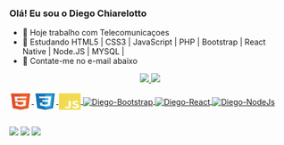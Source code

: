 ### Olá! Eu sou o Diego Chiarelotto


- 🔭 Hoje trabalho com Telecomunicaçoes 
- 🌱 Estudando HTML5 | CSS3 | JavaScript | PHP | Bootstrap | React Native |  Node.JS | MYSQL |
- 👯 Contate-me no e-mail abaixo

<div align="center">
  <a href="https://github.com/diegochiarelotto">
  <img height="180em" src="https://github-readme-stats.vercel.app/api?username=diegochiarelotto&show_icons=true&theme=dracula&include_all_commits=true&count_private=true"/>
  <img height="180em" src="https://github-readme-stats.vercel.app/api/top-langs/?username=diegochiarelotto&layout=compact&langs_count=7&theme=dracula"/>
</div>
  </div>
<div style="display: inline_block"><br>
   <img align="center" alt="Diego-HTML" height="30" width="40" src="https://raw.githubusercontent.com/devicons/devicon/master/icons/html5/html5-original.svg">
  <img align="center" alt="Diego-CSS" height="30" width="40" src="https://raw.githubusercontent.com/devicons/devicon/master/icons/css3/css3-original.svg">
  <img align="center" alt="Diego-Js" height="30" width="40" src="https://raw.githubusercontent.com/devicons/devicon/master/icons/javascript/javascript-plain.svg">
  <img align="center" alt="Diego-Bootstrap" height="30" width="40" src="https://cdn.jsdelivr.net/npm/simple-icons@7.13.0/icons/bootstrap.svg">
  <img align="center" alt="Diego-React" height="30" width="40" src="https://cdn.jsdelivr.net/gh/devicons/devicon/icons/react/react-original-wordmark.svg">
  <img align="center" alt="Diego-NodeJs" height="30" width="40" src="https://cdn.jsdelivr.net/gh/devicons/devicon/icons/nodejs/nodejs-original.svg">
  
 </div>
  
  ##
  
  <div> 
  <a href="https://instagram.com/diegocamilochiarelotto" target="_blank"><img src="https://img.shields.io/badge/-Instagram-%23E4405F?style=for-the-badge&logo=instagram&logoColor=white" target="_blank"></a>
  <a href = "mailto:diegocamiloaps@gmail.com"><img src="https://img.shields.io/badge/-Gmail-%23333?style=for-the-badge&logo=gmail&logoColor=white" target="_blank"></a>
<a href="https://www.linkedin.com/in/diego-camilo-chiarelotto-21b0a531/" target="_blank"><img src="https://img.shields.io/badge/-LinkedIn-%230077B5?style=for-the-badge&logo=linkedin&logoColor=white" target="_blank"></a>
</div>
  
